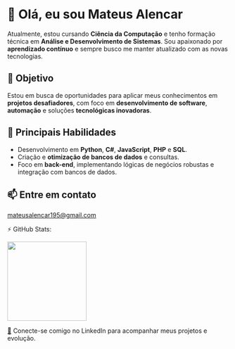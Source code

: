 # 👋 Olá, eu sou **Mateus Alencar**

Atualmente, estou cursando **Ciência da Computação** e tenho formação técnica em **Análise e Desenvolvimento de Sistemas**. Sou apaixonado por **aprendizado contínuo** e sempre busco me manter atualizado com as novas tecnologias.

## 🎯 Objetivo

Estou em busca de oportunidades para aplicar meus conhecimentos em **projetos desafiadores**, com foco em **desenvolvimento de software**, **automação** e soluções **tecnológicas inovadoras**.

## 💼 Principais Habilidades

- Desenvolvimento em **Python**, **C#**, **JavaScript**, **PHP** e **SQL**.
- Criação e **otimização de bancos de dados** e consultas.
- Foco em **back-end**, implementando lógicas de negócios robustas e integração com bancos de dados.

## 📫 Entre em contato

[mateusalencar195@gmail.com](mailto:mateusalencar195@gmail.com)



⚡ GitHub Stats:
<div> <a href="https://github.com/Mateus-Alencar"> <img height="180em" src="https://github-readme-stats.vercel.app/api?username=Mateus-Alencar&show_icons=true&theme=dracula&include_all_commits=true&count_private=true"/> </a> </div>

[🔗](https://br.linkedin.com/in/mateus-alencar-50005b287?trk=people-guest_people_search-card&original_referer=https%3A%2F%2Fwww.linkedin.com%2F) Conecte-se comigo no LinkedIn para acompanhar meus projetos e evolução.
